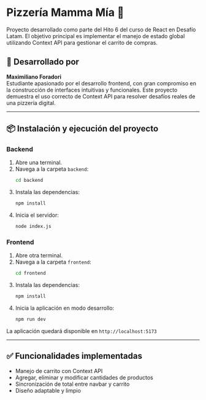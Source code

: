 
# Pizzería Mamma Mía 🍕

Proyecto desarrollado como parte del Hito 6 del curso de React en Desafío Latam. El objetivo principal es implementar el manejo de estado global utilizando Context API para gestionar el carrito de compras.

## 👤 Desarrollado por

**Maximiliano Foradori**  
Estudiante apasionado por el desarrollo frontend, con gran compromiso en la construcción de interfaces intuitivas y funcionales. Este proyecto demuestra el uso correcto de Context API para resolver desafíos reales de una pizzería digital.

---

## 📦 Instalación y ejecución del proyecto

### Backend

1. Abre una terminal.
2. Navega a la carpeta `backend`:
   ```bash
   cd backend
   ```
3. Instala las dependencias:
   ```bash
   npm install
   ```
4. Inicia el servidor:
   ```bash
   node index.js
   ```

### Frontend

1. Abre otra terminal.
2. Navega a la carpeta `frontend`:
   ```bash
   cd frontend
   ```
3. Instala las dependencias:
   ```bash
   npm install
   ```
4. Inicia la aplicación en modo desarrollo:
   ```bash
   npm run dev
   ```

La aplicación quedará disponible en `http://localhost:5173`

---

## ✅ Funcionalidades implementadas

- Manejo de carrito con Context API
- Agregar, eliminar y modificar cantidades de productos
- Sincronización de total entre navbar y carrito
- Diseño adaptable y limpio
